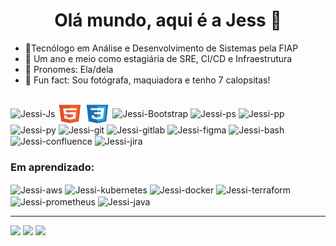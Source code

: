 <h1 align="center">Olá mundo, aqui é a Jess 🌺</h1>


- 🌸Tecnólogo em Análise e Desenvolvimento de Sistemas pela FIAP 
- 🌻 Um ano e meio como estagiária de SRE, CI/CD e Infraestrutura
- 🌼 Pronomes: Ela/dela
- 🌹 Fun fact: Sou fotógrafa, maquiadora e tenho 7 calopsitas!
 
 
<div style="display: inline_block"><br>
  <img align="center" alt="Jessi-Js" height="30" width="40" src="https://cdn.jsdelivr.net/gh/devicons/devicon/icons/javascript/javascript-original.svg">
  <img align="center" alt="Jessi-HTML" height="30" width="40" src="https://raw.githubusercontent.com/devicons/devicon/master/icons/html5/html5-original.svg">
  <img align="center" alt="Jessi-CSS" height="30" width="40" src="https://raw.githubusercontent.com/devicons/devicon/master/icons/css3/css3-original.svg">
  <img align="center" alt="Jessi-Bootstrap" height="30" width="40" src="https://cdn.jsdelivr.net/gh/devicons/devicon/icons/bootstrap/bootstrap-original.svg">
  <img  align="center" alt="Jessi-ps" height="30" width="40" src="https://cdn.jsdelivr.net/gh/devicons/devicon/icons/photoshop/photoshop-line.svg" />
  <img align="center" alt="Jessi-pp" height="30" width="40"src="https://cdn.jsdelivr.net/gh/devicons/devicon/icons/premierepro/premierepro-original.svg" />
  <img align="center" alt="Jessi-py" height="30" width="40"src="https://cdn.jsdelivr.net/gh/devicons/devicon/icons/python/python-plain.svg" /> 
  <img align="center" alt="Jessi-git" height="30" width="40"src="https://cdn.jsdelivr.net/gh/devicons/devicon/icons/git/git-original.svg" /> 
  <img align="center" alt="Jessi-gitlab" height="30" width="40"src="https://cdn.jsdelivr.net/gh/devicons/devicon/icons/gitlab/gitlab-original.svg" /> 
  <img align="center" alt="Jessi-figma" height="30" width="40"src="https://cdn.jsdelivr.net/gh/devicons/devicon/icons/figma/figma-original.svg" /> 
  <img align="center" alt="Jessi-bash" height="30" width="40"src="https://cdn.jsdelivr.net/gh/devicons/devicon/icons/bash/bash-plain.svg" /> 
  <img align="center" alt="Jessi-confluence" height="30" width="40"src="https://cdn.jsdelivr.net/gh/devicons/devicon/icons/confluence/confluence-original.svg" /> 
  <img align="center" alt="Jessi-jira" height="30" width="40"src="https://cdn.jsdelivr.net/gh/devicons/devicon/icons/jira/jira-original.svg" /> 
<h3 align="left"> Em aprendizado: </h3>
  <img align="center" alt="Jessi-aws" height="30" width="40"src="https://cdn.jsdelivr.net/gh/devicons/devicon/icons/amazonwebservices/amazonwebservices-original.svg" />
  <img align="center" alt="Jessi-kubernetes" height="30" width="40"src="https://cdn.jsdelivr.net/gh/devicons/devicon/icons/kubernetes/kubernetes-plain.svg" />
  <img align="center" alt="Jessi-docker" height="30" width="40"src="https://cdn.jsdelivr.net/gh/devicons/devicon/icons/docker/docker-plain.svg" />
  <img align="center" alt="Jessi-terraform" height="30" width="40"src="https://cdn.jsdelivr.net/gh/devicons/devicon/icons/terraform/terraform-original.svg" />
  <img align="center" alt="Jessi-prometheus" height="30" width="40"src="https://cdn.jsdelivr.net/gh/devicons/devicon/icons/prometheus/prometheus-original.svg" />
  <img align="center" alt="Jessi-java" height="30" width="40"src="https://cdn.jsdelivr.net/gh/devicons/devicon/icons/java/java-original.svg" />
</div>

<html>
<hr class="rounded">
</html>

  <div> 
  <a href="https://www.instagram.com/_jeressica/" target="_blank"><img src="https://img.shields.io/badge/-Instagram-%23E4405F?style=for-the-badge&logo=instagram&logoColor=white" target="_blank"></a>
  <a href = "mailto:jeressicarodrigues@gmail.com"><img src="https://img.shields.io/badge/-Gmail-%23333?style=for-the-badge&logo=gmail&logoColor=white" target="_blank"></a>
  <a href="https://www.linkedin.com/in/jeressica/" target="_blank"><img src="https://img.shields.io/badge/-LinkedIn-%230077B5?style=for-the-badge&logo=linkedin&logoColor=white" target="_blank"></a> 
 
</div>

